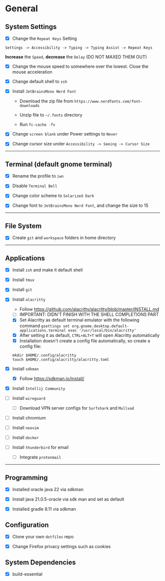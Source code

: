# General

## System Settings

- [X] Change the `Repeat Keys` Setting

`Settings -> Accessibility -> Typing -> Typing Assist -> Repeat Keys`

**Increase** the `Speed`, **decrease** the `Delay` (DO NOT MAXED THEM OUT)

- [X] Change the mouse speed to somewhere over the lowest. Close the mouse acceleration

- [X] Change default shell to `zsh`

- [X] Install `JetBrainsMono Nerd Font`

	- Download the zip file from `https://www.nerdfonts.com/font-downloads` 

	- Unzip file to `~/.fonts` directory

	- Run `fc-cache -fv`

- [X] Change `screen blank` under Power settings to `Never`

- [X] Change cursor size under `Accessibility -> Seeing -> Cursor Size`

---

## Terminal (default gnome terminal)

- [X] Rename the profile to `iwn`

- [X] Disable `Terminal Bell`

- [X] Change color scheme to `Solarized Dark`

- [X] Change font to `JetBrainsMono Nerd Font`, and change the size to 15

---

## File System

- [X] Create `git` and `workspace` folders in home directory
 
---

## Applications

- [X] Install `zsh` and make it default shell

- [X] Install `tmux`

- [X] Install `git`

- [X] Install `alacritty`
	- Follow https://github.com/alacritty/alacritty/blob/master/INSTALL.md
	- [ ] IMPORTANT: DIDN'T FINISH WITH THE SHELL COMPLETIONS PART
	- [X] Set Alacritty as default terminal emulator with the following command
	`gsettings set org.gnome.desktop.default-applications.terminal exec '/usr/local/bin/alacritty'`
	- [X] After setting it as default, `CTRL+ALT+T` will open Alacritty automatically
	- [X] Installation doesn't create a config file automatically, so create a config file:

	```
	mkdir $HOME/.config/alacritty
	touch $HOME/.config/alacritty/alacritty.toml
	```
- [X] Install `sdkman`
	- [X] Follow https://sdkman.io/install/

- [X] Install `Intellij Community`

- [ ] Install `wireguard`
    - [ ] Download VPN server configs for `Surfshark` and `Mullvad`

- [ ] Install chromium

- [ ] Install `neovim`

- [ ] Install `docker`

- [ ] Install `thunderbird` for email
    - [ ] Integrate `protonmail`

---

## Programming

- [X] Installed oracle java 22 via sdkman

- [X] Install java 21.0.5-oracle via sdk man and set as default

- [X] Installed gradle 8.11 via sdkman



## Configuration

- [X] Clone your own `dotfiles` repo

- [X] Change Firefox privacy settings such as cookies



## System Dependencies

- [X] build-essential
